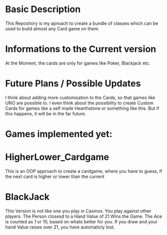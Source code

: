 # Basic Description
This Repository is my aproach to create a bundle of classes which can be used to build almost any Card game on them. 

# Informations to the Current version
At the Moment, the cards are only for games like Poker, Blackjack etc. 

# Future Plans / Possible Updates
I think about adding more customisation to the Cards, so that games like UNO are possible to. I even think about the possibility to create Custom Cards for games like a self made Hearthstone or something like this. But if this happens, it will be in the far future.

# Games implemented yet:

# HigherLower_Cardgame
This is an OOP approach to create a cardgame, where you have to guess, if the next card is higher or lower than the current

# BlackJack
This Version is not like one you play in Casinos. You play against other players. The Person closesd to a Hand Value of 21 Wins the Game. The Ace is counted as 1 or 10, based on whats better for you. If you draw and your hand Value raises over 21, you have automaticly lost.  

